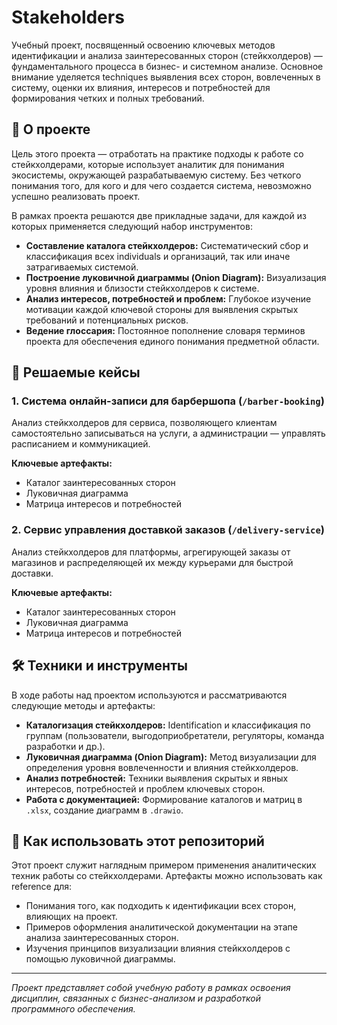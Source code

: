 # Stakeholders

Учебный проект, посвященный освоению ключевых методов идентификации и анализа заинтересованных сторон (стейкхолдеров) — фундаментального процесса в бизнес- и системном анализе. Основное внимание уделяется techniques выявления всех сторон, вовлеченных в систему, оценки их влияния, интересов и потребностей для формирования четких и полных требований.

## 📖 О проекте

Цель этого проекта — отработать на практике подходы к работе со стейкхолдерами, которые использует аналитик для понимания экосистемы, окружающей разрабатываемую систему. Без четкого понимания того, для кого и для чего создается система, невозможно успешно реализовать проект.

В рамках проекта решаются две прикладные задачи, для каждой из которых применяется следующий набор инструментов:
*   **Составление каталога стейкхолдеров:** Систематический сбор и классификация всех individuals и организаций, так или иначе затрагиваемых системой.
*   **Построение луковичной диаграммы (Onion Diagram):** Визуализация уровня влияния и близости стейкхолдеров к системе.
*   **Анализ интересов, потребностей и проблем:** Глубокое изучение мотивации каждой ключевой стороны для выявления скрытых требований и потенциальных рисков.
*   **Ведение глоссария:** Постоянное пополнение словаря терминов проекта для обеспечения единого понимания предметной области.

## 🧩 Решаемые кейсы

### 1. Система онлайн-записи для барбершопа (`/barber-booking`)
Анализ стейкхолдеров для сервиса, позволяющего клиентам самостоятельно записываться на услуги, а администрации — управлять расписанием и коммуникацией.

**Ключевые артефакты:**
*   Каталог заинтересованных сторон
*   Луковичная диаграмма
*   Матрица интересов и потребностей

### 2. Сервис управления доставкой заказов (`/delivery-service`)
Анализ стейкхолдеров для платформы, агрегирующей заказы от магазинов и распределяющей их между курьерами для быстрой доставки.

**Ключевые артефакты:**
*   Каталог заинтересованных сторон
*   Луковичная диаграмма
*   Матрица интересов и потребностей

## 🛠️ Техники и инструменты

В ходе работы над проектом используются и рассматриваются следующие методы и артефакты:

*   **Каталогизация стейкхолдеров:** Identification и классификация по группам (пользователи, выгодоприобретатели, регуляторы, команда разработки и др.).
*   **Луковичная диаграмма (Onion Diagram):** Метод визуализации для определения уровня вовлеченности и влияния стейкхолдеров.
*   **Анализ потребностей:** Техники выявления скрытых и явных интересов, потребностей и проблем ключевых сторон.
*   **Работа с документацией:** Формирование каталогов и матриц в `.xlsx`, создание диаграмм в `.drawio`.

## 🚀 Как использовать этот репозиторий

Этот проект служит наглядным примером применения аналитических техник работы со стейкхолдерами. Артефакты можно использовать как reference для:
*   Понимания того, как подходить к идентификации всех сторон, влияющих на проект.
*   Примеров оформления аналитической документации на этапе анализа заинтересованных сторон.
*   Изучения принципов визуализации влияния стейкхолдеров с помощью луковичной диаграммы.

---
*Проект представляет собой учебную работу в рамках освоения дисциплин, связанных с бизнес-анализом и разработкой программного обеспечения.*
